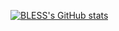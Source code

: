 [![BLESS's GitHub stats](https://github-readme-stats.vercel.app/api?username=Heironghuncheng)](https://github.com/anuraghazra/github-readme-stats)
